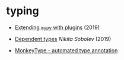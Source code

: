 # typing

* [Extending `mypy` with plugins](https://mypy-lang.blogspot.com/2019/03/extending-mypy-with-plugins.html) \(2019\)
* [Dependent types](https://sobolevn.me/2019/01/simple-dependent-types-in-python) _Nikita Sobolev_ \(2019\)

* [MonkeyType - automated type annotation](https://github.com/Instagram/MonkeyType)
